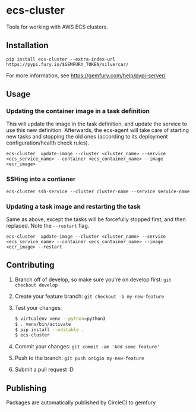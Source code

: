 # ecs-cluster
Tools for working with AWS ECS clusters.

## Installation

`pip install ecs-cluster --extra-index-url https://pypi.fury.io/$GEMFURY_TOKEN/silvercar/`

For more information, see https://gemfury.com/help/pypi-server/

## Usage

### Updating the container image in a task definition

This will update the image in the task definition, and update the service to use this new definition.
Afterwards, the ecs-agent will take care of starting new tasks and stopping the old ones (according
to its deployment configuration/health check rules).

`ecs-cluster  update-image --cluster <cluster_name> --service <ecs_service_name> --container <ecs_container_name> --image <ecr_image>`

### SSHing into a contianer

`ecs-cluster ssh-service --cluster cluster-name --service service-name`

### Updating a task image and restarting the task

Same as above, except the tasks will be forcefully stopped first, and then replaced.
Note the `--restart` flag.

`ecs-cluster  update-image --cluster <cluster_name> --service <ecs_service_name> --container <ecs_container_name> --image <ecr_image> --restart`

## Contributing

1. Branch off of develop, so make sure you're on develop first: `git checkout develop`
2. Create your feature branch: `git checkout -b my-new-feature`
3. Test your changes:
    ```bash
    $ virtualenv venv --python=python3
    $ . venv/bin/activate
    $ pip install --editable .
    $ ecs-cluster
    ```

4. Commit your changes: `git commit -am 'Add some feature'`
5. Push to the branch: `git push origin my-new-feature`
6. Submit a pull request :D

## Publishing

Packages are automatically published by CircleCI to gemfury
